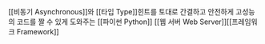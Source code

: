 [[비동기 Asynchronous]]와 [[타입 Type]]힌트를 토대로 간결하고 안전하게 고성능의 코드를 짤 수 있게 도와주는 [[파이썬 Python]] [[웹 서버 Web Server]][[프레임워크 Framework]]

